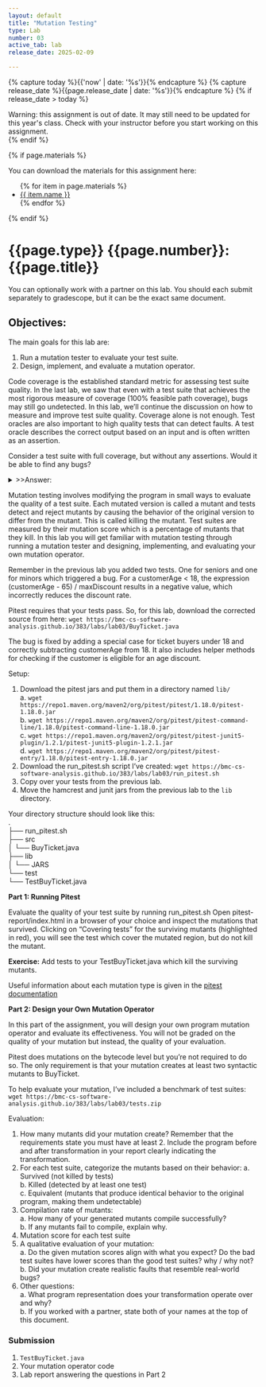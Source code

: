 ```yaml
---
layout: default
title: "Mutation Testing"
type: Lab
number: 03
active_tab: lab
release_date: 2025-02-09

---
```


<!-- Check whether the assignment is ready to release -->
{% capture today %}{{'now' | date: '%s'}}{% endcapture %}
{% capture release_date %}{{page.release_date | date: '%s'}}{% endcapture %}
{% if release_date > today %} 
<div class="alert alert-danger">
Warning: this assignment is out of date.  It may still need to be updated for this year's class.  Check with your instructor before you start working on this assignment.
</div>
{% endif %}
<!-- End of check whether the assignment is up to date -->


<!-- Check whether the assignment is up to date -->
<!--{% capture this_year %}{{'now' | date: '%Y'}}{% endcapture %}
{% capture due_year %}{{page.due_date | date: '%Y'}}{% endcapture %}
{% if this_year != due_year %} 
<div class="alert alert-danger">
Warning: this assignment is out of date.  It may still need to be updated for this year's class.  Check with your instructor before you start working on this assignment.
</div>
{% endif %}-->
<!-- End of check whether the assignment is up to date -->



{% if page.materials %}
<div class="alert alert-info">
You can download the materials for this assignment here:
<ul>
{% for item in page.materials %}
<li><a href="{{item.url}}">{{ item.name }}</a></li>
{% endfor %}
</ul>

</div>
{% endif %}





{{page.type}} {{page.number}}: {{page.title}}
=============================================================


You can optionally work with a partner on this lab. You should each submit separately to gradescope, but it can be the exact same document. 

## Objectives:

The main goals for this lab are:

1. Run a mutation tester to evaluate your test suite.
2. Design, implement, and evaluate a mutation operator.

Code coverage is the established standard metric for assessing test suite quality. In the last lab, we saw that even with a test suite that achieves the most rigorous measure of coverage (100% feasible path coverage), bugs may still go undetected. In this lab, we’ll continue the discussion on how to measure and improve test suite quality. Coverage alone is not enough. Test oracles are also important to high quality tests that can detect faults. A test oracle describes the correct output based on an input and is often written as an assertion.

Consider a test suite with full coverage, but without any assertions. Would it be able to find any bugs? 

<details>
<summary>>>Answer:</summary>
It would only be able to find violations in safety properties (things that should be true across all java programs), but it would not be able to find violations in functional properties. In our [BuyTicket](https://github.com/elizabethdinella/code-coverage/blob/main/src/BuyTicket.java) code from last lab, BUG 1 could be detected without assertions but BUG 2 could not. 
</details>

Mutation testing involves modifying the program in small ways to evaluate the quality of a test suite. Each mutated version is called a mutant and tests detect and reject mutants by causing the behavior of the original version to differ from the mutant. This is called killing the mutant. Test suites are measured by their mutation score which is a percentage of mutants that they kill. In this lab you will get familiar with mutation testing through running a mutation tester and designing, implementing, and evaluating your own mutation operator.  

Remember in the previous lab you added two tests. One for seniors and one for minors which triggered a bug. For a customerAge < 18, the  expression (customerAge - 65) / maxDiscount results in a negative value, which incorrectly reduces the discount rate.

Pitest requires that your tests pass. So, for this lab, download the corrected source from here: 
`wget https://bmc-cs-software-analysis.github.io/383/labs/lab03/BuyTicket.java`

The bug is fixed by adding a special case for ticket buyers under 18 and correctly subtracting customerAge from 18. It also includes helper methods for checking if the customer is eligible for an age discount. 

Setup:
1. Download the pitest jars and put them in a directory named `lib/`  
    a. `wget https://repo1.maven.org/maven2/org/pitest/pitest/1.18.0/pitest-1.18.0.jar`  
    b. `wget https://repo1.maven.org/maven2/org/pitest/pitest-command-line/1.18.0/pitest-command-line-1.18.0.jar`  
    c. `wget https://repo1.maven.org/maven2/org/pitest/pitest-junit5-plugin/1.2.1/pitest-junit5-plugin-1.2.1.jar`  
    d. `wget https://repo1.maven.org/maven2/org/pitest/pitest-entry/1.18.0/pitest-entry-1.18.0.jar`  
2. Download the run_pitest.sh script I’ve created: `wget https://bmc-cs-software-analysis.github.io/383/labs/lab03/run_pitest.sh`  
3. Copy over your tests from the previous lab.   
4. Move the hamcrest and junit jars from the previous lab to the `lib` directory.   

Your directory structure should look like this:  
.  
├── run_pitest.sh  
├── src  
│   └── BuyTicket.java  
├── lib  
│   └── JARS  
└── test  
    └── TestBuyTicket.java  


**Part 1: Running Pitest**

Evaluate the quality of your test suite by running run_pitest.sh 
Open pitest-report/index.html in a browser of your choice and inspect the mutations that survived.
Clicking on “Covering tests” for the surviving mutants (highlighted in red), you will see the test which cover the mutated region, but do not kill the mutant. 

**Exercise:** Add tests to your TestBuyTicket.java which kill the surviving mutants. 

Useful information about each mutation type is given in the [pitest documentation](https://pitest.org/quickstart/mutators/)

**Part 2: Design your Own Mutation Operator**

In this part of the assignment, you will design your own program mutation operator and evaluate its effectiveness. You will not be graded on the quality of your mutation but instead, the quality of your evaluation. 

Pitest does mutations on the bytecode level but you’re not required to do so. The only requirement is that your mutation creates at least two syntactic mutants to BuyTicket. 

To help evaluate your mutation, I’ve included a benchmark of test suites:
`wget https://bmc-cs-software-analysis.github.io/383/labs/lab03/tests.zip`

Evaluation:
1. How many mutants did your mutation create? Remember that the requirements state you must have at least 2. Include the program before and after transformation in your report clearly indicating the transformation. 
2. For each test suite, categorize the mutants based on their behavior:
    a. Survived (not killed by tests)  
    b. Killed (detected by at least one test)  
    c. Equivalent (mutants that produce identical behavior to the original program, making them undetectable)  
3. Compilation rate of mutants:  
    a. How many of your generated mutants compile successfully?   
    b. If any mutants fail to compile, explain why.  
4. Mutation score for each test suite
5. A qualitative evaluation of your mutation:  
    a. Do the given mutation scores align with what you expect? Do the bad test suites have lower scores than the good test suites? why / why not?   
    b. Did your mutation create realistic faults that resemble real-world bugs?  
6. Other questions:  
    a. What program representation does your transformation operate over and why?   
    b. If you worked with a partner, state both of your names at the top of this document.  


### Submission 
1. `TestBuyTicket.java`
2. Your mutation operator code
3. Lab report answering the questions in Part 2

